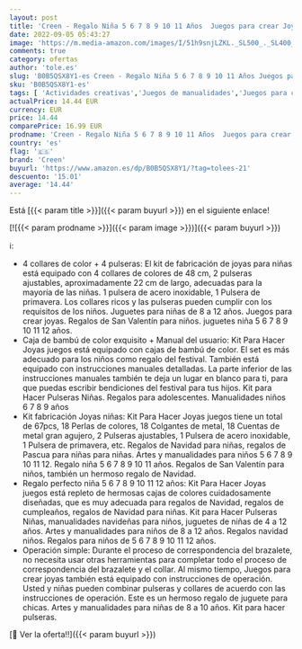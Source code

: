 ```yaml
---
layout: post
title: 'Creen - Regalo Niña 5 6 7 8 9 10 11 Años  Juegos para crear Joyas Kit para hacer Pulseras Juguetes Niños 5 6 7 8 9 10 11 12 Años Manualidades Niños 5 6 7 8 9 10 11 Años Regalo Navidad Kit Pulseras'
date: 2022-09-05 05:43:27
image: 'https://m.media-amazon.com/images/I/51h9snjLZKL._SL500_._SL400_.jpg'
comments: true
category: ofertas
author: 'tole.es'
slug: 'B0B5QSX8Y1-es Creen - Regalo Niña 5 6 7 8 9 10 11 Años Juegos para crear...'
sku: 'B0B5QSX8Y1-es'
tags: [ 'Actividades creativas','Juegos de manualidades','Juegos para crear joyas','Juguetes','Juguetes y juegos','creen','navidad','🇪🇸', ]
actualPrice: 14.44 EUR
currency: EUR
price: 14.44
comparePrice: 16.99 EUR
prodname: 'Creen - Regalo Niña 5 6 7 8 9 10 11 Años  Juegos para crear Joyas Kit para hacer Pulseras Juguetes Niños 5 6 7 8 9 10 11 12 Años Manualidades Niños 5 6 7 8 9 10 11 Años Regalo Navidad Kit Pulseras'
country: 'es'
flag: '🇪🇸'
brand: 'Creen'
buyurl: 'https://www.amazon.es/dp/B0B5QSX8Y1/?tag=tolees-21'
descuento: '15.01'
average: '14.44'
---
```


Está [{{< param title >}}]({{< param buyurl >}}) en el siguiente enlace!

[![{{< param prodname >}}]({{< param image >}})]({{< param buyurl >}})

ℹ️:

- 4 collares de color + 4 pulseras: El kit de fabricación de joyas para niñas está equipado con 4 collares de colores de 48 cm, 2 pulseras ajustables, aproximadamente 22 cm de largo, adecuadas para la mayoría de las niñas. 1 pulsera de acero inoxidable, 1 Pulsera de primavera. Los collares ricos y las pulseras pueden cumplir con los requisitos de los niños. Juguetes para niñas de 8 a 12 años. Juegos para crear joyas. Regalos de San Valentín para niños. juguetes niña 5 6 7 8 9 10 11 12 años.
- Caja de bambú de color exquisito + Manual del usuario: Kit Para Hacer Joyas juegos está equipado con cajas de bambú de color. El set es más adecuado para los niños como regalo del festival. También está equipado con instrucciones manuales detalladas. La parte inferior de las instrucciones manuales también te deja un lugar en blanco para ti, para que puedas escribir bendiciones del festival para tus hijos. Kit para Hacer Pulseras Niñas. Regalos para adolescentes. Manualidades niños 6 7 8 9 años
- Kit fabricación Joyas niñas: Kit Para Hacer Joyas juegos tiene un total de 67pcs, 18 Perlas de colores, 18 Colgantes de metal, 18 Cuentas de metal gran agujero, 2 Pulseras ajustables, 1 Pulsera de acero inoxidable, 1 Pulsera de primavera, etc. Regalos de Navidad para niñas, regalos de Pascua para niñas para niñas. Artes y manualidades para niños 5 6 7 8 9 10 11 12. Regalo niña 5 6 7 8 9 10 11 años. Regalos de San Valentín para niños, también un hermoso regalo de Navidad.
- Regalo perfecto niña 5 6 7 8 9 10 11 12 años: Kit Para Hacer Joyas juegos está repleto de hermosas cajas de colores cuidadosamente diseñadas, que es muy adecuada para regalos de Navidad, regalos de cumpleaños, regalos de Navidad para niñas. Kit para Hacer Pulseras Niñas, manualidades navideñas para niños, juguetes de niñas de 4 a 12 años. Artes y manualidades para niños de 8 a 12 años. Regalos navidad niños. Regalos para niños de 5 6 7 8 9 10 11 12 años.
- Operación simple: Durante el proceso de correspondencia del brazalete, no necesita usar otras herramientas para completar todo el proceso de correspondencia del brazalete y el collar. Al mismo tiempo, Juegos para crear joyas también está equipado con instrucciones de operación. Usted y niñas pueden combinar pulseras y collares de acuerdo con las instrucciones de operación. Este es un hermoso regalo de juguete para chicas. Artes y manualidades para niñas de 8 a 10 años. Kit para hacer pulseras.

[🛒 Ver la oferta!!]({{< param buyurl >}})
